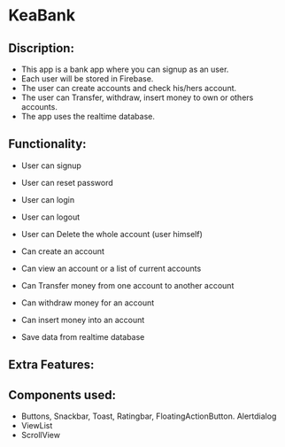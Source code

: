 # KeaBank

## Discription:
- This app is a bank app where you can signup as an user.
- Each user will be stored in Firebase.
- The user can create accounts and check his/hers account.
- The user can Transfer, withdraw, insert money to own or others accounts.
- The app uses the realtime database.

## Functionality:
- User can signup
- User can reset password
- User can login
- User can logout
- User can Delete the whole account (user himself)

- Can create an account
- Can view an account or a list of current accounts
- Can Transfer money from one account to another account
- Can withdraw money for an account
- Can insert money into an account
- Save data from realtime database

## Extra Features:

## Components used:
- Buttons, Snackbar, Toast, Ratingbar, FloatingActionButton. Alertdialog
- ViewList
- ScrollView
